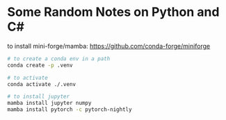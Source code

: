 # Some Random Notes on Python and C#

to install mini-forge/mamba: <https://github.com/conda-forge/miniforge>

```sh
# to create a conda env in a path
conda create -p .venv

# to activate
conda activate ./.venv

# to install jupyter
mamba install jupyter numpy
mamba install pytorch -c pytorch-nightly 
```
